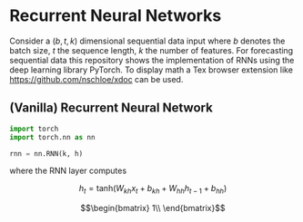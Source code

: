 # Recurrent Neural Networks
Consider a $`(b, t, k)`$ dimensional sequential data input where $`b`$ denotes the batch size, $`t`$ the sequence length, $` k`$ the number of features. For forecasting sequential data this repository shows the implementation of RNNs using the deep learning library PyTorch. To display math a Tex browser extension like https://github.com/nschloe/xdoc can be used.

## (Vanilla) Recurrent Neural Network


```python
import torch
import torch.nn as nn

rnn = nn.RNN(k, h)

```
where the RNN layer computes
```math
h_t = \text{tanh} \left( W_{kh} x_t + b_{kh} + W_{hh} h_{t-1} + b_{hh} \right)
```

```math
\begin{bmatrix}
1\\
\end{bmatrix}
```

